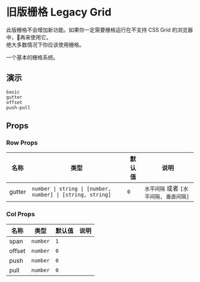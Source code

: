 # 旧版栅格 Legacy Grid

<!--single-column-->

<n-alert title="警告" type="warning" style="margin-bottom: 16px">
  此版栅格不会增加新功能。如果你一定需要栅格运行在不支持 CSS Grid 的浏览器中，再来使用它。<br />绝大多数情况下你应该使用<n-a to="n-grid">栅格</n-a>。
</n-alert>

一个基本的栅格系统。

## 演示

```demo
basic
gutter
offset
push-pull
```

## Props

### Row Props

| 名称 | 类型 | 默认值 | 说明 |
| --- | --- | --- | --- |
| gutter | `number \| string \| [number, number] \| [string, string]` | `0` | `水平间隔` 或者 `[水平间隔, 垂直间隔]` |

### Col Props

| 名称   | 类型     | 默认值 | 说明 |
| ------ | -------- | ------ | ---- |
| span   | `number` | `1`    |      |
| offset | `number` | `0`    |      |
| push   | `number` | `0`    |      |
| pull   | `number` | `0`    |      |

